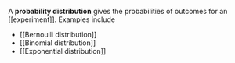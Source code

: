 A **probability distribution** gives the probabilities of outcomes for an [[experiment]]. Examples include

* [[Bernoulli distribution]]
* [[Binomial distribution]]
* [[Exponential distribution]]